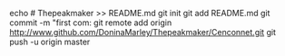 echo # Thepeakmaker >> README.md
git init
git add README.md
git commit -m "first com:
git remote add origin http://www.github.com/DoninaMarley/Thepeakmaker/Cenconnet.git
git push -u origin master




